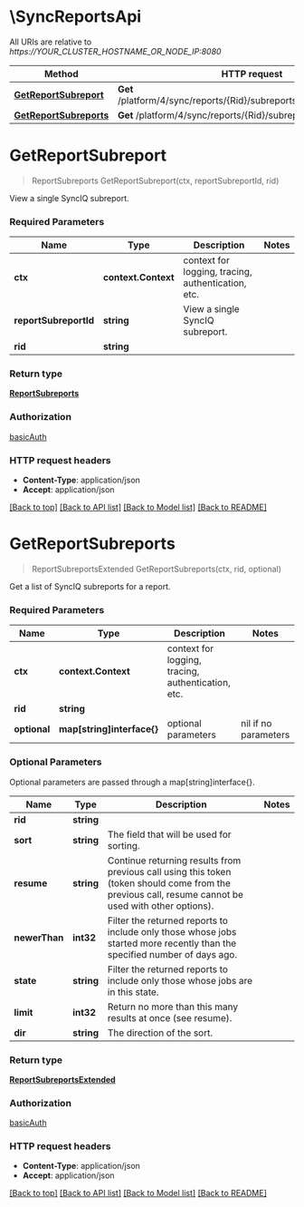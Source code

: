 # \SyncReportsApi

All URIs are relative to *https://YOUR_CLUSTER_HOSTNAME_OR_NODE_IP:8080*

Method | HTTP request | Description
------------- | ------------- | -------------
[**GetReportSubreport**](SyncReportsApi.md#GetReportSubreport) | **Get** /platform/4/sync/reports/{Rid}/subreports/{ReportSubreportId} | 
[**GetReportSubreports**](SyncReportsApi.md#GetReportSubreports) | **Get** /platform/4/sync/reports/{Rid}/subreports | 


# **GetReportSubreport**
> ReportSubreports GetReportSubreport(ctx, reportSubreportId, rid)


View a single SyncIQ subreport.

### Required Parameters

Name | Type | Description  | Notes
------------- | ------------- | ------------- | -------------
 **ctx** | **context.Context** | context for logging, tracing, authentication, etc.
  **reportSubreportId** | **string**| View a single SyncIQ subreport. | 
  **rid** | **string**|  | 

### Return type

[**ReportSubreports**](ReportSubreports.md)

### Authorization

[basicAuth](../README.md#basicAuth)

### HTTP request headers

 - **Content-Type**: application/json
 - **Accept**: application/json

[[Back to top]](#) [[Back to API list]](../README.md#documentation-for-api-endpoints) [[Back to Model list]](../README.md#documentation-for-models) [[Back to README]](../README.md)

# **GetReportSubreports**
> ReportSubreportsExtended GetReportSubreports(ctx, rid, optional)


Get a list of SyncIQ subreports for a report.

### Required Parameters

Name | Type | Description  | Notes
------------- | ------------- | ------------- | -------------
 **ctx** | **context.Context** | context for logging, tracing, authentication, etc.
  **rid** | **string**|  | 
 **optional** | **map[string]interface{}** | optional parameters | nil if no parameters

### Optional Parameters
Optional parameters are passed through a map[string]interface{}.

Name | Type | Description  | Notes
------------- | ------------- | ------------- | -------------
 **rid** | **string**|  | 
 **sort** | **string**| The field that will be used for sorting. | 
 **resume** | **string**| Continue returning results from previous call using this token (token should come from the previous call, resume cannot be used with other options). | 
 **newerThan** | **int32**| Filter the returned reports to include only those whose jobs started more recently than the specified number of days ago. | 
 **state** | **string**| Filter the returned reports to include only those whose jobs are in this state. | 
 **limit** | **int32**| Return no more than this many results at once (see resume). | 
 **dir** | **string**| The direction of the sort. | 

### Return type

[**ReportSubreportsExtended**](ReportSubreportsExtended.md)

### Authorization

[basicAuth](../README.md#basicAuth)

### HTTP request headers

 - **Content-Type**: application/json
 - **Accept**: application/json

[[Back to top]](#) [[Back to API list]](../README.md#documentation-for-api-endpoints) [[Back to Model list]](../README.md#documentation-for-models) [[Back to README]](../README.md)

